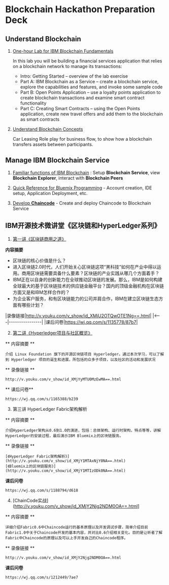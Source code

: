 # Blockchain Hackathon Preparation Deck

## Understand Blockchain 

1. [One-hour Lab for IBM Blockchain Fundamentals](try-on-Bluemix/BlockchainFundamentalsLabHandoutGithub.pdf)

    In this lab you will be building a financial services application that relies on a blockchain network to manage its transactions:
    * Intro: Getting Started – overview of the lab exercise
    * Part A: IBM Blockchain as a Service – create a blockchain service, explore the capabilities and features, and invoke some sample code
    * Part B: Open Points Application – use a loyalty points application to create blockchain transactions and examine smart contract functionality
    * Part C: Creating Smart Contracts – using the Open Points application, create new travel offers and add them to the blockchain as smart contracts
    
2. [Understand Blockchain Concepts](try-on-Bluemix/Lab1%20-%20Blockchain%20Explained.pdf) 

    Car Leasing Role play for business flow, to show how a blockchain transfers assets between participants.

## Manage IBM Blockchain Service

1. [Familiar functions of IBM Blockchain](try-on-Bluemix/Lab1%20-%20Blockchain%20Explored.pdf) : Setup **Blockchain Service**, view **Blockchain Explorer**, interact with **Blockchain Peers**

2. [Quick Reference for Bluemix Programming](try-on-Bluemix/Blockchain%20Programming%20Quick%20Reference) - Account creation, IDE setup, Application Deployment, etc.

3. [Develop **Chaincode**](try-on-Bluemix/Lab3%20-%20Blockchain%20Unchained) - Create and deploy Chaincode to Blockchain Service


## IBM开源技术微讲堂《区块链和HyperLedger系列》

1. [第一讲《区块链商用之道》](http://v.youku.com/v_show/id_XMjU2OTQwOTE1Ng==.html)


**内容摘要**

* 区块链的核心价值是什么？
* 进入区块链2.0时代，人们开始关心区块链这项“黑科技”如何在产业中得以运用。商用区块链需要具备什么要素？区块链的产业实践从哪几个方面着手？
* IBM正在以自身的创新能力在全球推动区块链的发展。那么，IBM是如何构建全球最大的基于区块链技术的供应链金融平台？国内的顶级金融机构在区块链方面又是和IBM怎样合作的？
* 为企业客户服务，和有区块链能力的公司并肩合作，IBM在建立区块链生态方面有哪些计划？ 
    
|录像链接|http://v.youku.com/v_show/id_XMjU2OTQwOTE1Ng==.html|
|<---|----------------|
|课后问卷|https://wj.qq.com/s/1135778/87b7|

2. [第二讲《Hyperledger项目与社区概览》](http://v.youku.com/v_show/id_XMjYyMTU0MzEwMA==.html)

** 内容摘要 **
    
    介绍 Linux Foundation 旗下的开源区块链项目 Hyperledger。通过本次学习，可以了解到 Hyperledger 项目的诞生和进展，所包括的众多子项目，以及社区的活动和发展状况
    
** 录像链接 **
    
    http://v.youku.com/v_show/id_XMjYyMTU0MzEwMA==.html

** 课后问卷** 
    
    https://wj.qq.com/s/1165388/b239

3. 第三讲 HyperLedger Fabric架构解析

** 内容摘要 **
     
    介绍HyperLedger架构从0.6到1.0的演进，包括：总体架构、运行时架构，特点等等，讲解HyperLedger的安装过程，最后演示IBM Bluemix上的区块链服务。

** 录像链接 **
    
    [《HyperLedger Fabric架构解析》](http://v.youku.com/v_show/id_XMjY1MTAxNjY0NA==.html)
    [《Bluemix上的区块链服务》](http://v.youku.com/v_show/id_XMjY1MTIzODk0NA==.html)

**课后问卷**
    
    https://wj.qq.com/s/1188794/d618

4. [ChainCode实战](http://v.youku.com/v_show/id_XMjY2Njg2NDM0OA==.html]

** 内容摘要 **

    详细介绍Fabric0.6中Chaincode运行的基本原理以及开发调试步骤，简单介绍目前Fabric1.0中关于Chaincode开发的基本内容，并对比0.6介绍相关变化。目的是让听者了解Fabric中Chaincode的原理以及可以上手开发自己的Chaincode程序。 

** 录像链接 **
    
    http://v.youku.com/v_show/id_XMjY2Njg2NDM0OA==.html

**课后问卷**
    
    https://wj.qq.com/s/1212449/7ae7

